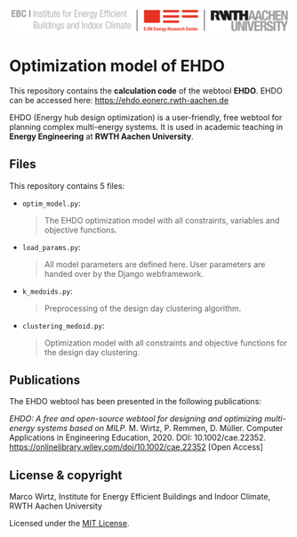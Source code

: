 ![E.ON EBC RWTH Aachen University](./resources/EBC_Logo.png)

# Optimization model of EHDO

This repository contains the **calculation code** of the webtool **EHDO**.
EHDO can be accessed here: https://ehdo.eonerc.rwth-aachen.de

EHDO (Energy hub design optimization) is a user-friendly, free webtool for planning complex multi-energy systems. It is used in academic teaching in **Energy Engineering** at **RWTH Aachen University**. 

## Files

This repository contains 5 files:

- ```optim_model.py```: 
     > The EHDO optimization model with all constraints, variables and objective functions.
- ```load_params.py```: 
     > All model parameters are defined here. User parameters are handed over by the Django webframework.
- ```k_medoids.py```:
     > Preprocessing of the design day clustering algorithm.
- ```clustering_medoid.py```:
	> Optimization model with all constraints and objective functions for the design day clustering.

   
## Publications

The EHDO webtool has been presented in the following publications:

<i>EHDO: A free and open-source webtool for designing and optimizing multi-energy systems based on MILP.</i> M. Wirtz, P. Remmen, D. Müller. Computer Applications in Engineering Education, 2020. DOI: 10.1002/cae.22352. https://onlinelibrary.wiley.com/doi/10.1002/cae.22352 [Open Access]


## License & copyright

Marco Wirtz, Institute for Energy Efficient Buildings and Indoor Climate, RWTH Aachen University

Licensed under the [MIT License](LICENSE).
